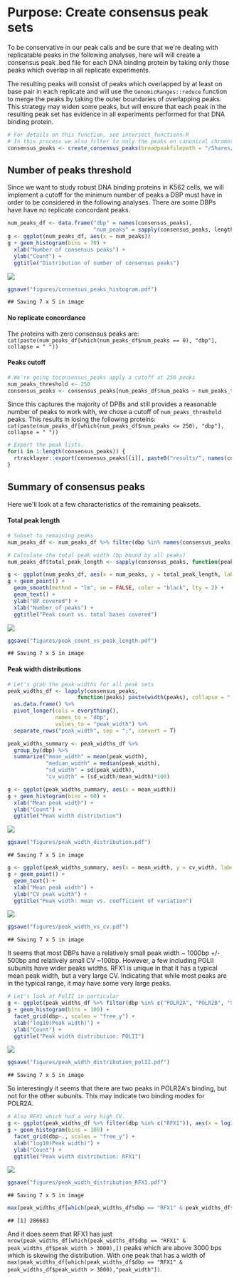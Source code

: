 Purpose: Create consensus peak sets
===================================

To be conservative in our peak calls and be sure that we're dealing with replicatable peaks in the following analyses, here will will create a consensus peak .bed file for each DNA binding protein by taking only those peaks which overlap in all replicate experiments.

The resulting peaks will consist of peaks which overlapped by at least on base pair in each replicate and will use the `GenomicRanges::reduce` function to merge the peaks by taking the outer boundaries of overlapping peaks. This strategy may widen some peaks, but will ensure that each peak in the resulting peak set has evidence in all experiments performed for that DNA binding protein.

``` r
# For details on this function, see intersect_functions.R
# In this process we also filter to only the peaks on canonical chromosomes.
consensus_peaks <- create_consensus_peaks(broadpeakfilepath = "/Shares/rinn_class/data/k562_chip/results/bwa/mergedLibrary/macs/broadPeak")
```

Number of peaks threshold
-------------------------

Since we want to study robust DNA binding proteins in K562 cells, we will implement a cutoff for the minimum number of peaks a DBP must have in order to be considered in the following analyses. There are some DBPs have have no replicate concordant peaks.

``` r
num_peaks_df <- data.frame("dbp" = names(consensus_peaks),
                           "num_peaks" = sapply(consensus_peaks, length))
g <- ggplot(num_peaks_df, aes(x = num_peaks))
g + geom_histogram(bins = 70) +
  xlab("Number of consensus peaks") +
  ylab("Count") +
  ggtitle("Distribution of number of consensus peaks")
```

![](consensus_peak_set_files/figure-markdown_github/dist-num-peaks-1.png)

``` r
ggsave("figures/consensus_peaks_histogram.pdf")
```

    ## Saving 7 x 5 in image

#### No replicate concordance

The proteins with zero consensus peaks are: `cat(paste(num_peaks_df[which(num_peaks_df$num_peaks == 0), "dbp"], collapse = " "))`

#### Peaks cutoff

``` r
# We're going toconsensus_peaks apply a cutoff at 250 peaks
num_peaks_threshold <- 250
consensus_peaks <- consensus_peaks[num_peaks_df$num_peaks > num_peaks_threshold]
```

Since this captures the majority of DPBs and still provides a reasonable number of peaks to work with, we chose a cutoff of `num_peaks_threshold` peaks. This results in losing the following proteins: `cat(paste(num_peaks_df[which(num_peaks_df$num_peaks <= 250), "dbp"], collapse = " "))`

``` r
# Export the peak lists.
for(i in 1:length(consensus_peaks)) {
  rtracklayer::export(consensus_peaks[[i]], paste0("results/", names(consensus_peaks)[i], "_consensus_peaks.bed"))
}
```

Summary of consensus peaks
--------------------------

Here we'll look at a few characteristics of the remaining peaksets.

#### Total peak length

``` r
# Subset to remaining peaks
num_peaks_df <- num_peaks_df %>% filter(dbp %in% names(consensus_peaks))

# Calculate the total peak width (bp bound by all peaks)
num_peaks_df$total_peak_length <- sapply(consensus_peaks, function(peaks) sum(width(peaks)))

g <- ggplot(num_peaks_df, aes(x = num_peaks, y = total_peak_length, label = dbp))
g + geom_point() + 
  geom_smooth(method = "lm", se = FALSE, color = "black", lty = 2) +
  geom_text() +
  ylab("BP covered") +
  xlab("Number of peaks") +
  ggtitle("Peak count vs. total bases covered")
```

![](consensus_peak_set_files/figure-markdown_github/total-peak-length-1.png)

``` r
ggsave("figures/peak_count_vs_peak_length.pdf")
```

    ## Saving 7 x 5 in image

#### Peak width distributions

``` r
# Let's grab the peak widths for all peak sets
peak_widths_df <- lapply(consensus_peaks, 
                      function(peaks) paste(width(peaks), collapse = ";")) %>%
  as.data.frame() %>%
  pivot_longer(cols = everything(),
               names_to = "dbp",
               values_to = "peak_width") %>%
  separate_rows("peak_width", sep = ";", convert = T)

peak_widths_summary <- peak_widths_df %>% 
  group_by(dbp) %>%
  summarize("mean_width" = mean(peak_width),
            "median_width" = median(peak_width),
            "sd_width" = sd(peak_width),
            "cv_width" = (sd_width/mean_width)*100)

g <- ggplot(peak_widths_summary, aes(x = mean_width))
g + geom_histogram(bins = 60) + 
  xlab("Mean peak width") +
  ylab("Count") +
  ggtitle("Peak width distribution")
```

![](consensus_peak_set_files/figure-markdown_github/peak-width-distribution-1.png)

``` r
ggsave("figures/peak_width_distribution.pdf")
```

    ## Saving 7 x 5 in image

``` r
g <- ggplot(peak_widths_summary, aes(x = mean_width, y = cv_width, label = dbp))
g + geom_point() + 
  geom_text() + 
  xlab("Mean peak width") +
  ylab("CV peak width") +
  ggtitle("Peak width: mean vs. coefficient of variation")
```

![](consensus_peak_set_files/figure-markdown_github/peak-width-distribution-2.png)

``` r
ggsave("figures/peak_width_vs_cv.pdf")
```

    ## Saving 7 x 5 in image

It seems that most DBPs have a relatively small peak width ~ 1000bp +/- 500bp and relatively small CV ~100bp. However, a few including POLII subunits have wider peaks widths. RFX1 is unique in that it has a typical mean peak width, but a very large CV. Indicating that while most peaks are in the typical range, it may have some very large peaks.

``` r
# Let's look at PolII in particular
g <- ggplot(peak_widths_df %>% filter(dbp %in% c("POLR2A", "POLR2B", "SUPT5H")), aes(x = log10(peak_width)))
g + geom_histogram(bins = 100) + 
  facet_grid(dbp~., scales = "free_y") + 
  xlab("log10(Peak width)") +
  ylab("Count") +
  ggtitle("Peak width distribution: POLII")
```

![](consensus_peak_set_files/figure-markdown_github/polII-peak-widths-1.png)

``` r
ggsave("figures/peak_width_distribution_polII.pdf")
```

    ## Saving 7 x 5 in image

So interestingly it seems that there are two peaks in POLR2A's binding, but not for the other subunits. This may indicate two binding modes for POLR2A.

``` r
# Also RFX1 which had a very high CV.
g <- ggplot(peak_widths_df %>% filter(dbp %in% c("RFX1")), aes(x = log10(peak_width)))
g + geom_histogram(bins = 100) + 
  facet_grid(dbp~., scales = "free_y") + 
  xlab("log10(Peak width)") +
  ylab("Count") +
  ggtitle("Peak width distribution: RFX1")
```

![](consensus_peak_set_files/figure-markdown_github/rfx1-peak-widths-1.png)

``` r
ggsave("figures/peak_width_distribution_RFX1.pdf")
```

    ## Saving 7 x 5 in image

``` r
max(peak_widths_df[which(peak_widths_df$dbp == "RFX1" & peak_widths_df$peak_width > 3000),"peak_width"])
```

    ## [1] 286683

And it does seem that RFX1 has just `nrow(peak_widths_df[which(peak_widths_df$dbp == "RFX1" & peak_widths_df$peak_width > 3000),])` peaks which are above 3000 bps which is skewing the distribution. With one peak that has a width of `max(peak_widths_df[which(peak_widths_df$dbp == "RFX1" & peak_widths_df$peak_width > 3000),"peak_width"])`.
